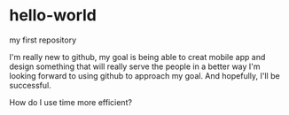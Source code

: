 # hello-world
my first repository

I'm really new to github, my goal is being able to creat mobile app and design something that will really serve the people in a better way
I'm looking forward to using github to approach my goal.
And hopefully, I'll be successful.



How do I use time more efficient?

